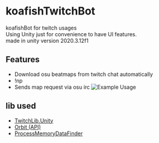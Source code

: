 # koafishTwitchBot
koafishBot for twitch usages<br>
Using Unity just for convenience to have UI features.<br>
made in unity version 2020.3.12f1

## Features
- Download osu beatmaps from twitch chat automatically
- !np
- Sends map request via osu irc
![Example Usage](https://i.imgur.com/TPsViMl.png)

## lib used
* [TwitchLib.Unity](https://github.com/TwitchLib/TwitchLib.Unity)
* [Orbit (API)](https://github.com/dragonfruitnetwork/orbit-api)
* [ProcessMemoryDataFinder](https://github.com/Piotrekol/ProcessMemoryDataFinder)
